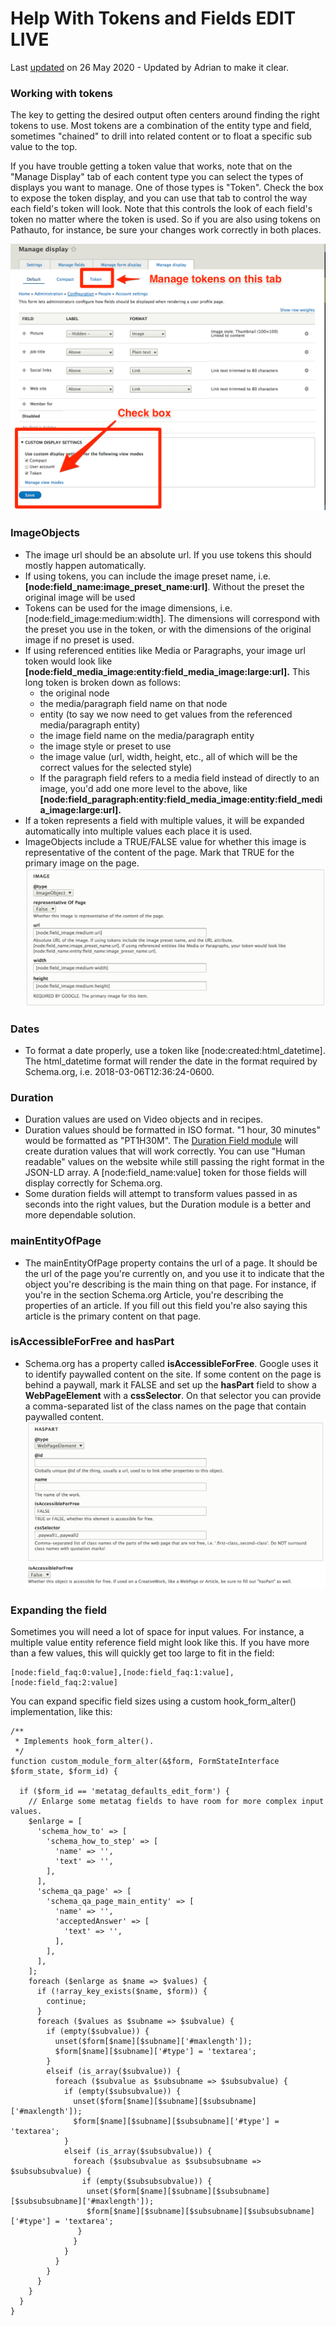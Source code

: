 # Help With Tokens and Fields EDIT LIVE

Last [updated](/node/2950932/discuss) on 26 May 2020 - Updated by Adrian to make it clear.

### [](#s-working-with-tokens "Permalink to this headline")Working with tokens

The key to getting the desired output often centers around finding the right tokens to use. Most tokens are a combination of the entity type and field, sometimes "chained" to drill into related content or to float a specific sub value to the top.

If you have trouble getting a token value that works, note that on the "Manage Display" tab of each content type you can select the types of displays you want to manage. One of those types is "Token". Check the box to expose the token display, and you can use that tab to control the way each field's token will look. Note that this controls the look of each field's token no matter where the token is used. So if you are also using tokens on Pathauto, for instance, be sure your changes work correctly in both places.

![](files/project-images/tokens_2.png)

### [](#s-imageobjects "Permalink to this headline")ImageObjects

*   The image url should be an absolute url. If you use tokens this should mostly happen automatically.
*   If using tokens, you can include the image preset name, i.e. ​​​​​​**\[node:field\_name:image\_preset\_name:url\]**. Without the preset the original image will be used
*   Tokens can be used for the image dimensions, i.e. \[node:field\_image:medium:width\]. The dimensions will correspond with the preset you use in the token, or with the dimensions of the original image if no preset is used.
*   If using referenced entities like Media or Paragraphs, your image url token would look like **\[node:field\_media\_image:entity:field\_media\_image:large:url\].** This long token is broken down as follows:
    *   the original node
    *   the media/paragraph field name on that node
    *   entity (to say we now need to get values from the referenced media/paragraph entity)
    *   the image field name on the media/paragraph entity
    *   the image style or preset to use
    *   the image value (url, width, height, etc., all of which will be the correct values for the selected style)
    *   If the paragraph field refers to a media field instead of directly to an image, you'd add one more level to the above, like **\[node:field\_paragraph:entity:field\_media\_image:entity:field\_media\_image:large:url\].**
*   If a token represents a field with multiple values, it will be expanded automatically into multiple values each place it is used.
*   ImageObjects include a TRUE/FALSE value for whether this image is representative of the content of the page. Mark that TRUE for the primary image on the page.  
    ![](files/project-images/ImageObject.png)

### [](#s-dates "Permalink to this headline")Dates

*   To format a date properly, use a token like \[node:created:html\_datetime\]. The html\_datetime format will render the date in the format required by Schema.org, i.e. 2018-03-06T12:36:24-0600.

### [](#s-duration "Permalink to this headline")Duration

*   Duration values are used on Video objects and in recipes.
*   Duration values should be formatted in ISO format. "1 hour, 30 minutes" would be formatted as "PT1H30M". The [Duration Field module](https://www.drupal.org/project/duration_field) will create duration values that will work correctly. You can use "Human readable" values on the website while still passing the right format in the JSON-LD array. A \[node:field\_name:value\] token for those fields will display correctly for Schema.org.
*   Some duration fields will attempt to transform values passed in as seconds into the right values, but the Duration module is a better and more dependable solution.

### [](#s-mainentityofpage "Permalink to this headline")mainEntityOfPage

*   The mainEntityOfPage property contains the url of a page. It should be the url of the page you're currently on, and you use it to indicate that the object you're describing is the main thing on that page. For instance, if you're in the section Schema.org Article, you're describing the properties of an article. If you fill out this field you're also saying this article is the primary content on that page.

### [](#s-isaccessibleforfree-and-haspart "Permalink to this headline")isAccessibleForFree and hasPart

*   Schema.org has a property called **isAccessibleForFree**. Google uses it to identify paywalled content on the site. If some content on the page is behind a paywall, mark it FALSE and set up the **hasPart** field to show a **WebPageElement** with a **cssSelector**. On that selector you can provide a comma-separated list of the class names on the page that contain paywalled content.   
    ![](files/project-images/isAccessibleForFree.png)

### [](#s-expanding-the-field "Permalink to this headline")Expanding the field

Sometimes you will need a lot of space for input values. For instance, a multiple value entity reference field might look like this. If you have more than a few values, this will quickly get too large to fit in the field:

    [node:field_faq:0:value],[node:field_faq:1:value],[node:field_faq:2:value]

You can expand specific field sizes using a custom hook\_form\_alter() implementation, like this:

    /**
     * Implements hook_form_alter().
     */
    function custom_module_form_alter(&$form, FormStateInterface $form_state, $form_id) {
    
      if ($form_id == 'metatag_defaults_edit_form') {
        // Enlarge some metatag fields to have room for more complex input values.
        $enlarge = [
          'schema_how_to' => [
            'schema_how_to_step' => [
              'name' => '',
              'text' => '',
            ],
          ],
          'schema_qa_page' => [
            'schema_qa_page_main_entity' => [
              'name' => '',
              'acceptedAnswer' => [
                'text' => '',
              ],
            ],
          ],
        ];
        foreach ($enlarge as $name => $values) {
          if (!array_key_exists($name, $form)) {
            continue;
          }
          foreach ($values as $subname => $subvalue) {
            if (empty($subvalue)) {
              unset($form[$name][$subname]['#maxlength']);
              $form[$name][$subname]['#type'] = 'textarea';
            }
            elseif (is_array($subvalue)) {
              foreach ($subvalue as $subsubname => $subsubvalue) {
                if (empty($subsubvalue)) {
                  unset($form[$name][$subname][$subsubname]['#maxlength']);
                  $form[$name][$subname][$subsubname]['#type'] = 'textarea';
                }
                elseif (is_array($subsubvalue)) {
                  foreach ($subsubvalue as $subsubsubname => $subsubsubvalue) {
                    if (empty($subsubsubvalue)) {
                     unset($form[$name][$subname][$subsubname][$subsubsubname]['#maxlength']);
                     $form[$name][$subname][$subsubname][$subsubsubname]['#type'] = 'textarea';
                   }
                  }
                }
              }
            }
          }
        }
      }
    }
